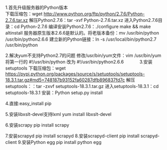 1.首先升级服务器的Python版本	
	下载压缩包：wget http://www.python.org/ftp/python/2.7.6/Python-2.7.6.tar.xz
	解压Python2.7.6：tar -xvf Python-2.7.6.tar.xz
	进入Python2.7.6目录：cd Python-2.7.6
	编译安装Python2.7.6：./configure
				make && make altinstall
	服务器原生版本2.6.6是默认的。将老版本备份：mv /usr/bin/python /usr/bin/python2.6.6
	建立新的Python链接：ln -s /usr/local/bin/python2.7 /usr/bin/python

2.解决yum不支持Python2.7的问题
	修改/usr/bin/yum文件：vim /usr/bin/yum
	将第一行的 #!/usr/bin/python 改为 #!/usr/bin/python2.6.6
　　　
3.安装setuptools
	下载压缩包：wget https://pypi.python.org/packages/source/s/setuptools/setuptools-18.3.1.tar.gz#md5=748187b93152fa60287dfb896837fd7c
	解压setuptools：：tar -zxvf setuptools-18.3.1.tar.gz
	进入setuptools-18.3.1：cd setuptools-18.3.1
	安装：Python setup.py install

4.直接:easy_install pip

5.安装libxslt-devel支持lxml
 	yum install libxslt-devel

6.安装scrapy
	pip install scrapy

7.安装scrapyd
	pip install scrapyd
8.安装scrapyd-client
	pip install scrapyd-client
9.安装Python egg
	pip install python egg
